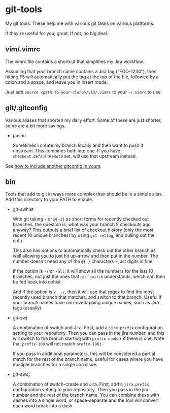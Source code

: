 # git-tools

My git tools. These help me with various git tasks on various platforms.

If they're useful for you, great. If not, no big deal.


## vim/.vimrc

The vimrc file contains a shortcut that simplifies my Jira workflow.

Assuming that your branch name contains a Jira tag ("FOO-1234"), then hitting
F5 will automatically put the tag at the top of the file, followed by a colon
and a space, and leave you in insert mode.

Just add `source <path-to-your-clone>/vim/.vimrc` to your `~/.vimrc` to use.

## git/.gitconfig

Various aliases that shorten my daily effort. Some of these are just shorter,
some are a bit more savings.

* pushu

  Sometimes I create my branch locally and then want to push it upstream. This
  combines both into one.  If you have `checkout.defaultRemote` set, will use that
  upstream instead.

See [how to include another gitconfig in yours](https://stackoverflow.com/questions/1557183/is-it-possible-to-include-a-file-in-your-gitconfig).

## bin

Tools that add to git in ways more complex than should be in a simple alias. Add this
directory to your PATH to enable.

* git-swhist

  With git taking `-` or `@{-2}` as short forms for recently checked out branches,
  the question is, what was your branch 5 checkouts ago anyway? This outputs a brief
  list of checkout history (only the most recent 10 unique branches) by using
  `git reflog`, and pulling out the data.

  This also has options to automatically check out the other branch as well allowing
  you to just hit up-arrow and then put in the number. The number doesn't need any
  of the `@{-}` characters - just digits is fine.

  If the option is `-?` or `-all`, it will show all the numbers for the last 10
  branches, not just the ones that `git switch` understands, which can then be fed
  back into cohist.

  And if the option is `/.../`, then it will use that regex to find the most recently
  used branch that matches, and switch to that branch. Useful if your branch names have
  non-overlapping unique names, such as Jira tags (usually).

* git-swj

  A combination of switch and Jira. First, add a `jira.prefix` configuration setting to
  your repository. Then you can pass in the jira number, and this will switch to the
  branch starting with `prefix-number` if there is one. Note that `prefix-100` will not
  match `prefix-1001`.

  If you pass in additional parameters, this will be considered a partial match for the
  rest of the branch name, useful for cases where you have multiple branches for a single
  Jira issue.

* git-swcj

  A combination of switch-create and Jira. First, add a `jira.prefix` configuration
  setting to your repository. Then you pass in the jira number and the rest of the
  branch name. You can combine these with dashes into a single word, or space-separate
  and the tool will convert each word break into a dash.